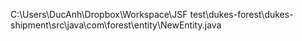 C:\Users\DucAnh\Dropbox\Workspace\JSF test\dukes-forest\dukes-shipment\src\java\com\forest\entity\NewEntity.java
